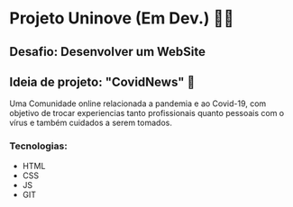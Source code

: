 # Projeto Uninove (Em Dev.) :man_technologist:

## Desafio: Desenvolver um WebSite

## Ideia de projeto: "CovidNews" 🦠

Uma Comunidade online relacionada a pandemia e ao Covid-19, com objetivo de trocar experiencias tanto profissionais quanto pessoais com o vírus e também cuidados a serem tomados.

### Tecnologias:

- HTML
- CSS
- JS
- GIT

